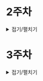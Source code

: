 # 2주차

<details>
<summary>접기/펼치기</summary>

#### 2023/9/4(월)

# 📌what i did
- 프로젝트 생성, 세팅 및 폴더 구조 만들기
- 피그마 만들기

# 📌issue & solution
## 📖 폴더 구조 수정
### 💢 issue
ATOMIC 패턴과  Component - custom hooks 패턴 합치면서 hooks 폴더에 atoms, molecules, organisms, page 로직 hook을 모으려고 했는데 이러면 너무 파일이 많아 질 수 있었다.
### 👀 solution
로직을 구분하는 hook이 사실상 재사용 되지는 않고 단지 view, logic을 구분하는데 의의가 있다고 생각해서 각 atoms, molecules, organisms, page 폴더에 컴포넌트 view 부분과 logic 파일을 같이 두기로 하였다.

# 📌to do
- 피그마 계속

#### 2023/9/5(화)

# 📌what i did
- 기본 ATOMIC 구조 예시 생성
- 피그마 만들기

# 📌issue & solution
## 📖 공통 Input.tsx 만들기 
### 💢 issue
원래는 공통 Input.tsx을 만들고 props로 password인지, 일반 default값으로 text인지 선택하여 다른 곳에서 공통으로 쓰려고 했는데, 삼항 연산자 또는 if문으로 분기를 해줘야해서 나눌지 공통으로 1개의 파일에 쓸지 고민했다.
### 👀 solution
결론은 나누기로 했다, input type이 text or password 말고도 email, 또는 search bar 인경우도 있으므로 나누는게 맞다고 생각했다.

# 📌to do
- 피그마 계속


#### 2023/9/6(수)

# 📌what i did
- 공통 컴포넌트 만들기
- 전역 CSS 변수 설정
- 홈 화면 만들기

# 📌what i learned
## 📖 CSS 통일하기
공통때는 이미지로 css를 대체한게 많아서 전역 CSS나 테마를 깊게 고민하지 않았는데, 이제 CSS가 중요해지면서 폰트나 color 변수등을 토의하면서 여러가지 정하였다.
화면에따라 사용할 폰트나 색상이 생각보다 더 다양해서 고민하고 정하는데 오래 걸렸다.

# 📌to do
- 홈 화면 구현


#### 2023/9/7(목)

# 📌what i did
- 홈화면 만들기

# 📌what i learned
## 📖 ATOMIC 패턴 회의감
ATOMIC 패턴의 의미는 재사용성에 있다고 하는데, 피그마를 다 그리고 본격적으로 개발을 시작하다보니 재사용성이 가능한 동일한 CSS의 컴포넌트들이 매우 적은 것을 느꼈다.
그러다보니 작게 나누어서 재사용성을 추구하기 보다는 한 컴포넌트가 너무 비대해지지 않도록 어느정도 컴포넌트를 나누는 기준을 세웠다는 것에 의의를 두어야 겠다고 생각했다.

리액트에서 많이 들어본 패턴이지만 아마 프로젝트 크기가 매우 큰 경우에만 의미가 있는 것 같다, 우리 프로젝트에서는 재사용성 보다 컴포넌트를 나누는 기준을 세웠다는 것에 의의를 두자.

# 📌to do
- 코드 리뷰
- 홈화면 마무리
- 모의 투자 부분 API 명세서 작성


#### 2023/9/8(금)

# 📌what i did
- 피그마 피드백 및 수정

# 📌what i learned
## 📖 UI/UX 고민
주식 및 투자라는 그래프와 숫자가 매우 많은 화면을 그리다보니 레이아웃에대한 고민을 굉장히 많이 하게 된다. 
게다가 초심자를 타겟팅으로 하여서 우리 프로젝트에 사실상 UI가 메인이고 가장 중요한 요소인 것 같다.

원래 나는 그래프나 차트 등을 실제 널린 주식 사이트처럼 보여주고 튜토리얼 및 도움말로 최대한 초심자에게 설명해준다는 느낌으로 했는데, 팀장님의 피드백, 의견은 차트나 그래프를 강조하기보다 해석, 정리한 요약 정보들을 시각적으로 간단하게 보여주자고 하였다.

팀장님 피드백을 받아드려서 전체적인 분위기 자체를 초심자가 보기 어려운 차트, 그래프 등에서 그냥 해석한 요약본 정보들을 보여주는 느낌으로 주말동안 수정해야겠다.

공통때는 피그마를 많이 안해서 몰랐고, 생각해보면 지금 프로젝트처럼 보여줄 정보가 많지 않았다, 게다가 대부분을 그냥 이미지로 써버려서 css할 부분도 적었는데 이번 프로젝트에는 확실히 UI/UX, 디자인, css를 많이 다루게 될 것 같다.

# 📌to do
- 피그마 수정

</details>

# 3주차

<details>
<summary>접기/펼치기</summary>

#### 2023/9/11(월)

# 📌what i did
- 피그마 피드백 및 수정
- 모의 투자 화면 atoms 컴포넌트 만들기

# 📌to do
- 피그마 수정
- 모의 투자 화면 컴포넌트 개발 계속

#### 2023/9/12(화)

# 📌what i did
- 모의 투자 화면 atoms 컴포넌트 만들기
- 모달 라이브러리 선택 및 디폴트 디자인 구현

# 📌to do
- 피그마 수정, 기능 명세서 작성

#### 2023/9/13(수)

# 📌what i did
- 기능 명세서 및 피그마 최종 완성
- modal 로직 및 컴포넌트 구조 구상

# 📌to do
- 모의 투자 화면 컴포넌트 개발 계속

#### 2023/9/14(목)

# 📌what i did
- 모의 투자 그룹 생성 모달 UI 및 로직

# 📌issue & solution
## 📖 그룹 생성 진행도 UI
### 💢 issue
나는 모의 투자 그룹 생성을 모달로 진행하고 모달이 띄워져있는 채로 다음단계 버튼을 누르면서 모달 내부 내용만 바뀌도록 했다.
여기서 현재 그룹 생성의 진행도(단계)를 표현하기 위해서 border만 있고 가운데가 빈 동그라미에 동그라미 border가 진행도만큼 원을 따라 차오르면서 진행도를 표현했다.
근데 진행도가 자연스럽게 차오르도록 애니메이션을 주려면 진행도 UI는 언마운트 없이 상태만 바뀌어야하고 모달 내부 내용들은 언마운트되고 새로운 내용으로 마운트되어야 했다.
### 👀 solution
진행도 UI 파일을 따로 구분하여 만들고 모달 내용 하위 컴포넌트가 아니라 모달 내용 + 진행도 구조로 하여서 진행도는 언마운트 없이 항상 보여지면서 상태만 변화, 모달 내용은 언마운트/마운트 되도록 했다.

# 📌what i learned
## 📖 useState대신 useReducer
```typescript
export type Period = "linkingMode" | 7 | 14 | 30;
export type SeedMoney = "accelerateMode" | 10000000 | 50000000 | 100000000 | 500000000 | 1000000000;

export interface GroupSetting {
  period: Period;
  seedMoney: SeedMoney;
}
```

```typescript
  const reducer = (
    groupSetting: GroupSetting,
    action: { type: string; payload?: Period | SeedMoney }
  ): GroupSetting => {
    switch (action.type) {
      case "PERIOD":
        return { ...groupSetting, period: action.payload as Period };
      case "SEED_MONEY":
        return { ...groupSetting, seedMoney: action.payload as SeedMoney };
      case "RESET":
        return initGroupSetting;
      default:
        throw new Error("Unhandled group setting action");
    }
  };

```
위처럼 useReucer를 사용해서 객체 형태의 상태를 다루었다. 
실제 사용시에는 이렇게만 하면 된다.
```typescript
dispatch({ type: "PERIOD", payload });
```

만약 useState로 해당 객체 형태의 상태를 다룬다면
```typescript
setGroupSetting((prevGroupSetting) => ({ ...prevGroupSetting, period: payload }))
```

지금으로는 간단한 객체 형태에 setState를 하는 형태도 단순해서 별 차이가 없지만 setState 할때, 단순히 1개의 속성값만 바꾸는게 아니고 복잡하게 바꾸어야 할때 추상화하기 좋은 것 같다.
또한 복잡하게 바꾸어야하는 로직이 자주 사용된다면 재사용성에도 좋을 것 이다.
내 예시에서는 둘다 해당되지 않아서 useState나 useReducer나 상관없을 듯

# 📌to do
- 그룹 생성 모달 로직 계속


#### 2023/9/15(금)

# 📌what i did
- 모의 투자 그룹 생성 모달 UI 및 로직

# 📌issue & solution
## 📖 그룹 생성 진행도 UI - 2
### 💢 issue
css만으로 원의 border만 원을 따라서 25%씩 늘어나도록(자연스러운 애니메이션 추가)하는게 좀 어려웠다.
spinner 예시만 많고 진행도 애니메이션을 방법을 못찾아서 border-top만 주고 rotate로 돌리고 하면 처음 25%는 만들 수 있었는데 그 border가 자연스럽게 늘어나면서 마지막에 상하좌우 border가 모두 덮게하는 css가 불가능했다.
### 👀 solution
border-top만 준 태그를 4개 겹치도록 두고 2단계가 되면 3개를 rotate, 3단계가 되면 2개를 rotate, 마지막 단계에서는 1개를 rotate해서 실제 border가 늘어나는건 아니고 움직이기만 하면서 늘어나는 느낌이 나도록 만들었다.
이 방법 생각해내는데 좀 오래 걸렸다.

# 📌what i learned
## 📖 react query 에러 핸들링
내가 원래 하는 에러 핸들링은 `try, catch`에서 cath에서 해결하는 것이었는데, useQuey를 쓰면서 에러핸들링을 하도록 도와주는 방법이 있길래 한번 사용해보았다.
```typescript
const { data } = useQuery('recentFeeds', getRecentFeeds, {
  onError: (error) => {
    console.log(error);
  },
});
```
이 onError안에 에러 코드에따른 에러 핸들링을 하면 된다.
이렇게하면 에러 핸들링하는 로직또한 분리가 가능해서 더 좋다고 판단하여 `try, catch`가 아닌 이방법을 쓰려한다.
에러 바운더리 라는 것도 있는데 아직 이해가 부족해서 더 살펴봐야겠다.

# 📌to do
- 그룹 생성 모달 로직 계속

#### 2023/9/18(월)

# 📌what i did
- 그룹 목록 및 그룹 목록 필터링 모달

# 📌issue & solution
## 📖 range slider
### 💢 issue
처음에는 순수 css로 직접 구현하려고 했는 range slider 막상 해보려니 굉장히 손이 많이 가고 복잡했다
### 👀 solution
프로젝트 진도가 빠른편은 아니라 rc-slider라는 라이브러리를 사용하여 빠르게 구현하였다. 최대 최소 값 및 cross 안되게 해주기, disable 상태해주기, step 설정 등등 직접 구현했으면 2,3일은 썼을 듯 하다...

# 📌to do
- 그룹 생성 모달에서 input 넣어서 직접 입력 되도록 수정
- 모의 투자 내부 UI 구성




</details>

